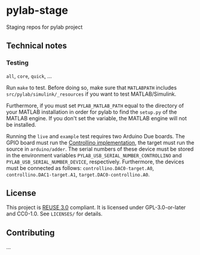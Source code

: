 <!--
SPDX-FileCopyrightText: 2021 Forschungs- und Entwicklungszentrum Fachhochschule Kiel GmbH

SPDX-License-Identifier: GPL-3.0-or-later
-->

# pylab-stage

Staging repos for pylab project


## Technical notes

### Testing

`all`, `core`, `quick`, ...

Run `make` to test. Before doing so, make sure that `MATLABPATH` includes `src/pylab/simulink/_resources` if you want to test MATLAB/Simulink.

Furthermore, if you must set `PYLAB_MATLAB_PATH` equal to the directory of your MATLAB installation in order for pylab to find the `setup.py` of the MATLAB engine. If you don't set the variable, the
MATLAB engine will not be installed.

Running the `live` and `example` test requires two Arduino Due boards.
The GPIO board must run the [Controllino
implementation](git@bitbucket.org:8tronix/testcenter-arduinodue-gpio.git),
the target must run the source in `arduino/adder`. The serial numbers of
these device must be stored in the environment variables
`PYLAB_USB_SERIAL_NUMBER_CONTROLLINO` and
`PYLAB_USB_SERIAL_NUMBER_DEVICE`, respectively. Furthermore, the devices
must be connected as follows: `controllino.DAC0-target.A0`,
`controllino.DAC1-target.A1`, `target.DAC0-controllino.A0`.


## License

This project is [REUSE 3.0](https://reuse.software) compliant. It is
licensed under GPL-3.0-or-later and CC0-1.0. See `LICENSES/` for
details.


## Contributing

...
